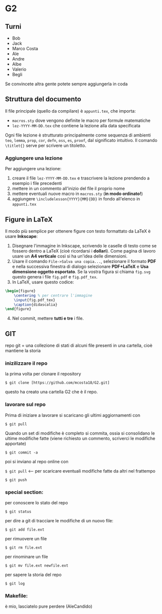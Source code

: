 # G2

## Turni

* Bob
* Jack
* Marco Costa
* Ale
* Andre
* Albe
* Valerio
* Begli

Se convincete altra gente potete sempre aggiungerla in coda

## Struttura del documento

Il file principale (quello da compilare) è `appunti.tex`, che importa:

* `macros.sty` dove vengono definite le macro per formule matematiche
* `lez-YYYY-MM-DD.tex` che contiene la lezione alla data specificata

Ogni file lezione è strutturato principalmente come sequenza di ambienti `teo`, `lemma`, `prop`, `cor`, `defn`, `oss`, `es`, `proof`, dal significato intuitivo. Il comando `\titlet{}` serve per scrivere un titoletto.

### Aggiungere una lezione

Per aggiungere una lezione:

1. creare il file `lez-YYYY-MM-DD.tex` e trascrivere la lezione prendendo a esempio i file precedenti
2. mettere in un commento all'inizio del file il proprio nome
3. mettere eventuali nuove macro in `macros.sty` (**in modo ordinato!**)
4. aggiungere `\includelesson{YYYY}{MM}{DD}` in fondo all'elenco in `appunti.tex`

## Figure in LaTeX

Il modo più semplice per ottenere figure con testo formattato da LaTeX è usare **Inkscape**:

1. Disegnare l'immagine in Inkscape, scrivendo le caselle di testo come se fossero dentro a LaTeX (cioè ricordarsi i **dollari**). Come pagina di lavoro usare un **A4 verticale** così si ha un'idea delle dimensioni.
2. Usare il comando `File->Salva una copia...`, selezionare il formato **PDF** e nella successiva finestra di dialogo selezionare **PDF+LaTeX** e **Usa dimensione oggetto esportato**. Se la vostra figura si chiama `fig.svg` questo genera i file `fig.pdf` e `fig.pdf_tex`.
3. In LaTeX, usare questo codice:

```latex
\begin{figure}
	\centering % per centrare l'immagine
	\input{fig.pdf_tex}
	\caption{didascalia}
\end{figure}
```

4. Nel commit, mettere **tutti e tre** i file.

## GIT
repo git = una collezione di stati di alcuni file presenti in una cartella, cioè mantiene la storia

### inizilizzare il repo
la prima volta per clonare il repository

`$ git clone [https://github.com/mcosta18/G2.git]`

questo ha creato una cartella G2 che è il repo.

### lavorare sul repo

Prima di iniziare a lavorare si scaricano gli ultimi aggiornamenti con       

`$ git pull`

Quando un set di modifiche è completo si commita, ossia si consolidano le ultime modifiche fatte (viene richiesto un commento, scriverci le modifiche apportate)

`$ git commit -a` 

poi si inviano al repo online con

`$ git pull`     <-- per scaricare eventuali modifiche fatte da altri nel frattempo

`$ git push`



### special section:
per conoscere lo stato del repo

`$ git status`

per dire a git di tracciare le modifiche di un nuovo file:

`$ git add file.ext`

per rimuovere un file

`$ git rm file.ext`

per rinominare un file

`$ git mv file.ext newfile.ext`

per sapere la storia del repo 

`$ git log`


### Makefile:
è mio, lasciatelo pure perdere (AleCandido)
